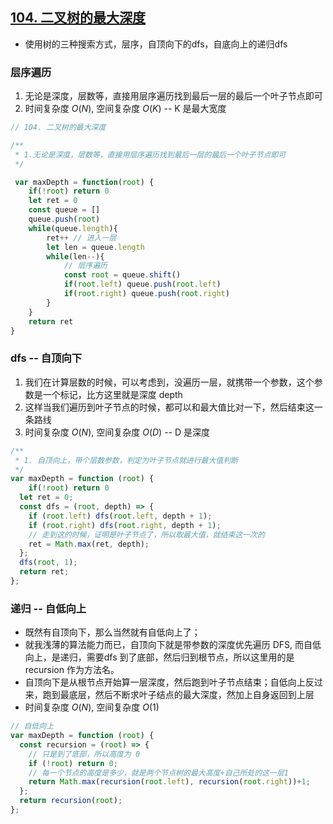 ## [104. 二叉树的最大深度](https://leetcode-cn.com/problems/maximum-depth-of-binary-tree/solution/ceng-xu-bian-li-zi-ding-xiang-xia-de-dfs-hjvi/)

- 使用树的三种搜索方式，层序，自顶向下的dfs，自底向上的递归dfs

### 层序遍历
1. 无论是深度，层数等，直接用层序遍历找到最后一层的最后一个叶子节点即可
2. 时间复杂度 ${O(N)}$, 空间复杂度 ${O(K)}$ -- K 是最大宽度
```javascript
// 104. 二叉树的最大深度

/**
 * 1.无论是深度，层数等，直接用层序遍历找到最后一层的最后一个叶子节点即可
 */

 var maxDepth = function(root) {
    if(!root) return 0
    let ret = 0
    const queue = []
    queue.push(root)
    while(queue.length){
        ret++ // 进入一层
        let len = queue.length
        while(len--){
            // 层序遍历
            const root = queue.shift()
            if(root.left) queue.push(root.left)
            if(root.right) queue.push(root.right)
        }
    }
    return ret
}
```

### dfs -- 自顶向下

1. 我们在计算层数的时候，可以考虑到，没遍历一层，就携带一个参数，这个参数是一个标记，比方这里就是深度 depth
2. 这样当我们遍历到叶子节点的时候，都可以和最大值比对一下，然后结束这一条路线
3. 时间复杂度 ${O(N)}$, 空间复杂度 ${O(D)}$ -- D 是深度

```javascript
/**
 * 1. 自顶向上，带个层数参数，判定为叶子节点就进行最大值判断
 */
var maxDepth = function (root) {
    if(!root) return 0
  let ret = 0;
  const dfs = (root, depth) => {
    if (root.left) dfs(root.left, depth + 1);
    if (root.right) dfs(root.right, depth + 1);
    // 走到这的时候，证明是叶子节点了，所以取最大值，就结束这一次的
    ret = Math.max(ret, depth);
  };
  dfs(root, 1);
  return ret;
};
```

### 递归 -- 自低向上
- 既然有自顶向下，那么当然就有自低向上了；
- 就我浅薄的算法能力而已，自顶向下就是带参数的深度优先遍历 DFS, 而自低向上，是递归，需要dfs 到了底部，然后归到根节点，所以这里用的是 recursion 作为方法名。
- 自顶向下是从根节点开始算一层深度，然后跑到叶子节点结束；自低向上反过来，跑到最底层，然后不断求叶子结点的最大深度，然加上自身返回到上层
- 时间复杂度 ${O(N)}$, 空间复杂度 ${O(1)}$

```javascript
// 自低向上
var maxDepth = function (root) {
  const recursion = (root) => {
    // 只是到了底部，所以高度为 0
    if (!root) return 0;
    // 每一个节点的高度是多少，就是两个节点树的最大高度+自己所处的这一层1
    return Math.max(recursion(root.left), recursion(root.right))+1;
  };
  return recursion(root);
};

```

